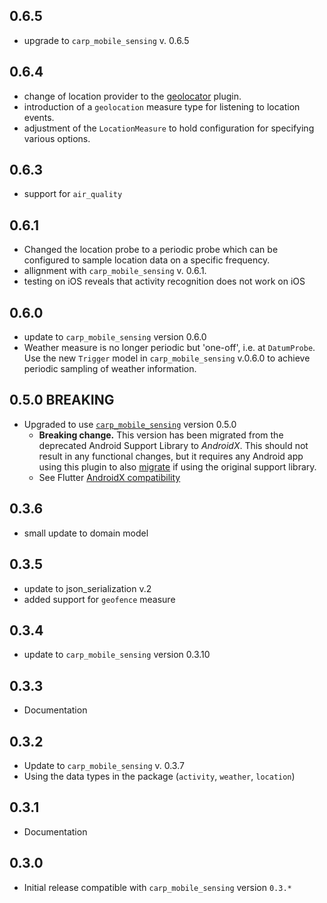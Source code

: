 ## 0.6.5
* upgrade to `carp_mobile_sensing` v. 0.6.5

## 0.6.4
* change of location provider to the [geolocator](https://pub.dev/packages/geolocator) plugin.
* introduction of a `geolocation` measure type for listening to location events.
* adjustment of the `LocationMeasure` to hold configuration for specifying various options.

## 0.6.3
* support for `air_quality` 

## 0.6.1
* Changed the location probe to a periodic probe which can be configured to sample location data on a specific frequency.
* allignment with `carp_mobile_sensing` v. 0.6.1.
* testing on iOS reveals that activity recognition does not work on iOS

## 0.6.0
* update to `carp_mobile_sensing` version 0.6.0
* Weather measure is no longer periodic but 'one-off', i.e. at `DatumProbe`. 
Use the new `Trigger` model in `carp_mobile_sensing` v.0.6.0 to achieve periodic sampling of weather information.


## 0.5.0 BREAKING
* Upgraded to use [`carp_mobile_sensing`](https://pub.dartlang.org/packages/carp_mobile_sensing) version 0.5.0 
   * **Breaking change.** This version has been migrated from the deprecated Android Support Library to *AndroidX*. 
This should not result in any functional changes, but it requires any Android app using this plugin to also 
[migrate](https://developer.android.com/jetpack/androidx/migrate) if using the original support library. 
   * See Flutter [AndroidX compatibility](https://flutter.dev/docs/development/packages-and-plugins/androidx-compatibility)

## 0.3.6
* small update to domain model

## 0.3.5
* update to json_serialization v.2
* added support for `geofence` measure

## 0.3.4
* update to `carp_mobile_sensing` version 0.3.10

## 0.3.3
* Documentation

## 0.3.2
* Update to `carp_mobile_sensing` v. 0.3.7
* Using the data types in the package (`activity`, `weather`, `location`)

## 0.3.1
* Documentation

## 0.3.0
* Initial release compatible with `carp_mobile_sensing` version `0.3.*`
